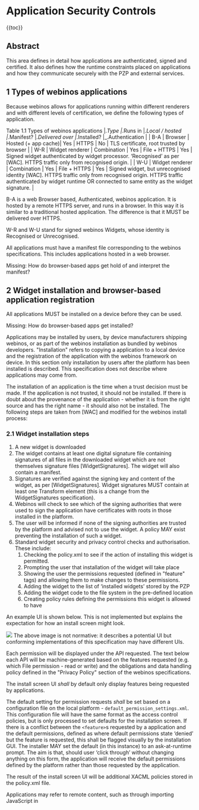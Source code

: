 Application Security Controls
=============================

{{toc}}

Abstract
--------

This area defines in detail how applications are authenticated, signed and certified. It also defines how the runtime constraints placed on applications and how they communicate securely with the PZP and external services.

1 Types of webinos applications
-------------------------------

Because webinos allows for applications running within different renderers and with different levels of certification, we define the following types of application.

Table 1.1 Types of webinos applications
|_.Type |_.Runs in |_.Local / hosted |_.Manifest? |_.Delivered over |_.Installed? |_.Authentication |
| B-A | Browser | Hosted (+ app cache)| Yes | HTTPS | No | TLS certificate, root trusted by browser |
| W-R | Widget renderer | Combination | Yes | File + HTTPS | Yes | Signed widget authenticated by widget processor. ‘Recognised’ as per [WAC]. HTTPS traffic only from recognised origin. |
| W-U | Widget renderer | Combination | Yes | File + HTTPS | Yes | Signed widget, but unrecognised identity [WAC]. HTTPS traffic only from recognised origin. HTTPS traffic authenticated by widget runtime OR connected to same entity as the widget signature. |

B-A is a web Browser based, Authenticated, webinos application. It is hosted by a remote HTTPS server, and runs in a browser. In this way it is similar to a traditional hosted application. The difference is that it MUST be delivered over HTTPS.

W-R and W-U stand for signed webinos Widgets, whose identity is Recognised or Unrecognised.

All applications must have a manifest file corresponding to the webinos specifications. This includes applications hosted in a web browser.

Missing: How do browser-based apps get hold of and interpret the manifest?

2 Widget installation and browser-based application registration
----------------------------------------------------------------

All applications MUST be installed on a device before they can be used.

Missing: How do browser-based apps get installed?

Applications may be installed by users, by device manufacturers shipping webinos, or as part of the webinos installation as bundled by webinos developers. "Installation" refers to copying a application to a local device and the registration of the application with the webinos framework on device. In this section only installation by users after the platform has been installed is described. This specification does not describe where applications may come from.

The installation of an application is the time when a trust decision must be made. If the application is not trusted, it should not be installed. If there is doubt about the provenance of the application - whether it is from the right source and has the right name - it should also not be installed. The following steps are taken from [WAC] and modified for the webinos install process:

### 2.1 Widget installation steps

1.  A new widget is downloaded
2.  The widget contains at least one digital signature file containing signatures of all files in the downloaded widget which are not themselves signature files [WidgetSignatures]. The widget will also contain a manifest.
3.  Signatures are verified against the signing key and content of the widget, as per [WidgetSignatures]. Widget signatures MUST contain at least one Transform element (this is a change from the WidgetSignatures specification).
4.  Webinos will check to see which of the signing authorities that were used to sign the application have certificates with roots in those installed in the platform.
5.  The user will be informed if none of the signing authorities are trusted by the platform and advised not to use the widget. A policy MAY exist preventing the installation of such a widget.
6.  Standard widget security and privacy control checks and authorisation. These include:
    1.  Checking the policy.xml to see if the action of installing this widget is permitted.
    2.  Prompting the user that installation of the widget will take place
    3.  Showing the user the permissions requested (defined in "feature" tags) and allowing them to make changes to these permissions.
    4.  Adding the widget to the list of ‘installed widgets’ stored by the PZP
    5.  Adding the widget code to the file system in the pre-defined location
    6.  Creating policy rules defining the permissions this widget is allowed to have

An example UI is shown below. This is not implemented but explains the expectation for how an install screen might look.

![]({width:600px}Permissions_phase_II.png)
The above image is not normative: it describes a potential UI but conforming implementations of this specification may have different UIs.

Each permission will be displayed under the API requested. The text below each API will be machine-generated based on the features requested (e.g. which File permission - read or write) and the obligations and data handling policy defined in the "Privacy Policy" section of the webinos specifications.

The install screen UI _shall_ by default only display features being requested by applications.

The default setting for permission requests _shall_ be set based on a configuration file on the local platform - `default_permission_settings.xml`. This configuration file will have the same format as the access control policies, but is only processed to set defaults for the installation screen. If there is a conflict between the `<feature>`s requested by a application and the default permissions, defined as where default permissions state ‘denied’ but the feature is requested, this shall be flagged visually by the installation GUI. The installer MAY set the default (in this instance) to an ask-at-runtime prompt. The aim is that, should user ‘click through’ without changing anything on this form, the application will receive the default permissions defined by the platform rather than those requested by the application.

The result of the install screen UI will be additional XACML policies stored in the policy.xml file.

Applications may refer to remote content, such as through importing JavaScript in _<script src="http://example.com/myjs.js" />_ statements. This is a potential attack vector unless the content is accessed securely and is served from the recognised origin or an origin defined in the manifest. The script "src" MUST point to a HTTPS location, with certificate trusted by the webinos runtime. A script being loaded from other locations will not be allowed.

All applications must have signed manifests, but they may be signed by keys with self-signed certificates. User policies will dictate whether this is supported by the runtime. The PZP must store the association between the application and its certificate, and a different self-signed certificate cannot be used for subsequent versions of the application.

### 2.2 Use of a B-A application

Browser-based webinos applications are rendered in the same way as web pages. B-A applications can access webinos IF they are served from an origin with scheme HTTPS and the user registers them with the browser. The registration process will be triggered by the B-A attempting to use webinos APIs for the first time. When this happens, the B-A will create a WebSocket request to the PZP and pass with it the origin of the B-A. This is in accordance with the WebSocket specifications. The origin is the identity of the application and MUST be stored by the webinos runtime and used in webinos policies.

After the B-A is registered and first used, a web cache MAY store a copy of the B-A locally with the webinos platform. The previously used application functionality MAY be used offline in the case of the B-A origin is unavailable.

If the user does not register the B-A with the local webinos platform, subsequent attempts to use webinos will be ignored. The decision to not register a B-A therefore effectively blacklists it. This decision must be revocable through a PZP-provided UI.

When the PZP gets the ID of the B-A, which is the web origin, it MAY attempt to check the validity of the certificate of that domain where the B-A comes from to check that the certificate is trusted by a set of root authorities installed in the PZP, which are likely to mirror those in the browser.

Upon registration, the webinos platform shall create a new set of policies based on the recommendations outlined in the Security Framework [D36] for the application type. A prompt shall appear showing this information to the end user, as defined in the policy specification [Policy]. This prompt will allow such a policy to be edited in some respects.

### 2.3 Implications of widget installation and B-A registration

Installing a widget and registering a B-A imply that the entire Personal Zone may be aware that the application has been available for use. As per the policy specifications, registration of an application will result in the synchronisation of application manifests and policies to all Personal Zone devices.

3 Update of widgets and widget signatures
-----------------------------------------

Widgets can be updated by following proposals described in the W3C Widget Update Working Draft [WidgetUpdates]. Remotely hosted contents loaded by a widget and B-A applications require no special mechanism to be updated.

4 Revocation and management of widget signatures
------------------------------------------------

The webinos application security framework relies upon valid certificates being used and the webinos runtime containing a set of trusted certificates, much like a web browser. Webinos must periodically (as well as when the certificate is first installed) check each certificate is valid, and use OCSP to check that it has not been revoked. This task should be performed to the PZH, which can make the necessary updates and synchronise them between all user devices.

5 Application communication with the PZP
----------------------------------------

Webinos applications will communicate with the PZP in different ways depending on the application type and the platform.

Table 5.1 webinos application communication with PZP on different platforms
| Platform | B-A applications | Widgets |
| Android | Web socket | Android IPC |
| Windows | Web socket | Web socket |
| Linux | Web socket | TBC |

All platforms will inject the webinos.js script in some way to allow applications to access webinos APIs.

### 5.1 WebSocket

The PZP will create a secure WebSocket server on localhost which should only accept connections from local entities.

The secure WebSocket server SHALL use the certificates defined in the Personal Zone Key Infrastructure documentation.

WebSockets SHALL request client certificates and SHALL reject unauthenticated connections. Each widget renderer SHALL therefore contain a valid certificate issued by the PZP. Installation of this certificate is a platform and renderer specific process.

### 5.2 Widget renderer communication

A widget renderer may communicate with the PZP through either the Web Socket mechanism given above, or through a native IPC mechanism. The IPC mechanism SHALL protect the integrity and confidentiality of communications and SHALL provide a means to authenticate the PZP and renderer.

6 Application communication with external services
--------------------------------------------------

Outside of webinos, application can communicate with external entities in a number of ways, including:

-   XmlHttpRequest (XHR)
-   Get/Set from form fields, hyperlinks, image insertion
-   postMessage()
-   WebSockets to external entities
-   Cookies set by subdomains
-   Third party plugins, add-ons and browser extensions

A valid widget render will not enable extensions while webinos applications are running.

To avoid the security and privacy implications of some of these mechanisms, the following policies are used in widget renderers.

### 6.1 CSP restrictions

By default, downloaded widgets will have the following Content Security Policies enforced:

<pre>
 default-src ‘none’;
 script-src ‘self’;
 object-src ‘self’;
 style-src ‘self’;
 frame-src ‘self’;
 font-src ‘self’;
 img-src **;
 media-src**;
 connect-src ‘self’ ws://localhost:<webinosport>
</pre>

where webinosport refers to the WebSocket port connection to the PZP. When WebSockets are not used to connect to the PZP, this can be removed.

B-A applications are the same, but with the following changes:

<pre>
 default-src ‘none’;
 script-src ‘self’ [the hosted-origin value];
 object-src ‘self’ [the hosted-origin value];
 style-src ‘self’ [the hosted-origin value];
 frame-src ‘self’ [the hosted-origin value];
 font-src ‘self’ [the hosted-origin value];
 img-src **;
 media-src**;
 connect-src ‘self’ ws://localhost:[webinosport] [the hosted-origin value]
</pre>

Where [the hosted-origin value] is given in the `feature` tag in the manifest for the `http://webinos.org/feature/internet` permission.

Widgets MAY specify additional CSP restrictions for img-src, media-src and connect-src via the `feature` tag in the manifest. For example:

<pre><code class="xml">
<feature name="http://webinos.org/feature/internet">
 <param name="csp-img-src" value="http://www.foo.com"/>
 <param name="csp-media-src" value="http://www.bar.com"/>
 <param name="csp-connect-src" value="http://www.remote-service.com"/>
 <param name="hosted-origin" value="https://www.example.com" />
 <param name="hosted-page-uri" value="https://www.example.com/index.html" />
 <param name="hosted-page-uri" value="https://www.example.com/style.css" />
 <param name="hosted-page-uri" value="https://www.example.com/main.js" />
</feature>
</code></pre>

The values given in `csp-img-src` and `csp-media-src` will _overwrite_ the default. The values given in `connect-src` will _append_ to the default value.

Hosted widgets MAY specify CSP restrictions in HTTP headers. These headers will overwrite any headers specified in the _manifest_ but not the defaults specified here.

Because these CSP directives are applied, this means that the following is not permitted in webinos widgets:

1.  Eval and other text-to-javascript functions
2.  Inline JavaScript

### 6.2 Cross Origin Resource Sharing (CORS)

The webinos application renderer SHALL enforce any Cross Origin Resource Sharing [CORS] headers received as part of HTTP responses to widgets. If present, CORS headers SHALL take precedence over the "csp-connect-src" string.

For example, a widget which has requested the "http://webinos.org/feature/internet" feature using the example tag in section 6 would usually be able to make an XmlHttpRequest to http://www.remote-service.com. However, if http://www.remote-service.com returned a CORS header containing "access-control-allow-origin: …." which _does not_ include the "hosted-origin" of the widget or the recognised origin of a local widget the the request SHALL NOT be served, in line with CORS specifications.

7 Feature Strings
-----------------

Applications must define feature permissions in their manifest. The following list contains all of the features that may be defined in the core webinos APIs:

|_.API |_.Feature |_.Parameters
 example |_.Values |
|/8.Generic Actuator | http://webinos.org/api/actuators |/8. |/8. |
| http://webinos.org/api/actuators/switch |
| http://webinos.org/api/actuators/linearmotor |
| http://webinos.org/api/actuators/rotationalmotor |
| http://webinos.org/api/actuators/vibratingmotor |
| http://webinos.org/api/actuators/servomotor |
| http://webinos.org/api/actuators/swivelmotor |
| http://webinos.org/api/actuators/thermostat |
| App2App Messaging | http://webinos.org/api/app2app | | |
|/3.AppState Synchronisation | http://webinos.org/api/sync |/3. |/3. |
| http://webinos.org/api/sync/find |
| http://webinos.org/api/sync/watch |
| Authentication | http://webinos.org/api/authentication | | |
|/3.Contacts | http://webinos.org/api/contacts |/3.id |/3.id of the contact |
| http://webinos.org/api/contacts/read |
| http://webinos.org/api/contacts/write |
|/11.Context | http://webinos.org/api/context |/11.context query,
 API,
 appId,
 context object name |/11.context query: the query containing either the data to be stored, the conditions of the retrieval or the definition of a new context object;
 API: the API feature URI;
 appId: a unique identifier for the application creating the context object;
 context object name: the name of the context object created by an application. |
| http://webinos.org/api/context/query |
| http://webinos.org/api/context/app |
| http://webinos.org/api/context/app/create |
| http://webinos.org/api/context/app/read |
| http://webinos.org/api/context/schedule |
| http://webinos.org/api/context/schedule/create |
| http://webinos.org/api/context/schedule/read |
| http://webinos.org/api/context/rules |
| http://webinos.org/api/context/rules/create |
| http://webinos.org/api/context/rules/read |
| Device Interaction | http://webinos.org/api/deviceinteraction | | |
|/9.Device Status | http://webinos.org/api/devicestatus |/9.component,
 aspect,
 property |/9. |
| http://webinos.org/api/devicestatus/getproperty |
| http://webinos.org/api/devicestatus/watchproperty |
| http://webinos.org/api/devicestatus/deviceinfo |
| http://webinos.org/api/devicestatus/deviceinfo/getproperty |
| http://webinos.org/api/devicestatus/deviceinfo/watchproperty |
| http://webinos.org/api/devicestatus/networkinfo |
| http://webinos.org/api/devicestatus/networkinfo/getproperty |
| http://webinos.org/api/devicestatus/networkinfo/watchproperty |
|/3.Event Handling | http://webinos.org/api/events |/3. |/3. |
| http://webinos.org/api/events/create |
| http://webinos.org/api/events/listen |
|/3. AppLauncher | http://webinos.org/api/applauncher |/3.appId |/3. |
| http://webinos.org/api/applauncher/launch |
| http://webinos.org/api/applauncher/check |
|/5.MediaContent | http://webinos.org/api/mediacontent |/5.MediaItemId,
 MediaDirectoryId |/5.Identifier of the mediaItem or of the mediaDirectory |
| http://webinos.org/api/mediacontent/read |
| http://webinos.org/api/mediacontent/read/find |
| http://webinos.org/api/mediacontent/read/listen |
| http://webinos.org/api/mediacontent/write |
| MediaPlay | http://webinos.org/api/mediaplay | locationURI | URI of resources allowed or not to be accessed |
| Navigation | http://webinos.org/api/navigation | | |
|/3.NFC | http://webinos.org/api/nfc |/3. |/3. |
| http://webinos.org/api/nfc/read |
| http://webinos.org/api/nfc/write |
| Web Notification | http://webinos.org/api/notifications | | |
| Payment API | http://webinos.org/api/payment | | |
| Remote UI | http://webinos.org/api/remoteUI | | |
| Secure Element | http://webinos.org/api/secureelement | aid | Identifier of the applet |
|/24.Generic Sensor | http://webinos.org/api/sensors |/24. |/24. |
| http://webinos.org/api/sensors/configure |
| http://webinos.org/api/sensors/read |
| http://webinos.org/api/sensors/light |
| http://webinos.org/api/sensors/light/configure |
| http://webinos.org/api/sensors/light/read |
| http://webinos.org/api/sensors/noise |
| http://webinos.org/api/sensors/noise/configure |
| http://webinos.org/api/sensors/noise/read |
| http://webinos.org/api/sensors/temperature |
| http://webinos.org/api/sensors/temperature/configure |
| http://webinos.org/api/sensors/temperature/read |
| http://webinos.org/api/sensors/pressure |
| http://webinos.org/api/sensors/pressure/configure |
| http://webinos.org/api/sensors/pressure/read |
| http://webinos.org/api/sensors/proximity |
| http://webinos.org/api/sensors/proximity/configure |
| http://webinos.org/api/sensors/proximity/read |
| http://webinos.org/api/sensors/humidity |
| http://webinos.org/api/sensors/humidity/configure |
| http://webinos.org/api/sensors/humidity/read |
| http://webinos.org/api/sensors/heartratemonitor |
| http://webinos.org/api/sensors/heartratemonitor/configure |
| http://webinos.org/api/sensors/heartratemonitor/read |
| Discovery | http://webinos.org/api/discovery | URI | URI of the feature that the policy manager will make discoverable or not |
| TV Control | http://webinos.org/api/tv | TVchannel | channel allowed/denied to be accessed |
|/11.Vehicle | http://webinos.org/api/vehicle |/11. |/11. |
| http://webinos.org/api/vehicle/climate |
| http://webinos.org/api/vehicle/parksensors |
| http://webinos.org/api/vehicle/tripcomputer |
| http://webinos.org/api/vehicle/lights |
| http://webinos.org/api/vehicle/gearbox |
| http://webinos.org/api/vehicle/engineoil |
| http://webinos.org/api/vehicle/seating |
| http://webinos.org/api/vehicle/tires |
| http://webinos.org/api/vehicle/windows |
| http://webinos.org/api/vehicle/doors |
| Webinos core interface | http://webinos.org/api/corePZinformation | | |
|/2.Webinos Widget | http://webinos.org/api/widget |/2. |/2. |
| http://webinos.org/api/widget/deploy |
| W3C DeviceOrientation | http://webinos.org/api/w3c/deviceorientation | | |
|/2.W3C File | http://webinos.org/api/w3c/file |/2. locationURI |/2. URI that refer to a resource in the filesystem |
| http://webinos.org/api/w3c/file/read |
|/2.W3C FIle: Writer | http://webinos.org/api/w3c/file |/2. locationURI |/2. URI that refer to a resource in the filesystem |
| http://webinos.org/api/w3c/file/write |
| W3C File: Directories and System | http://webinos.org/api/w3c/file | locationURI | URI that refer to a resource in the filesystem |
|/3.W3C Geolocation | http://webinos.org/api/w3c/geolocation |/3. enableHighAccuracy |/3. [true/false] if it [is/is not] possible to enable High Accuracy |
| http://webinos.org/api/w3c/geolocation/getposition |
| http://webinos.org/api/w3c/geolocation/watchposition |
| W3C Media Capture and Streams | http://webinos.org/api/w3c/mediastream | sourceType | optional parameter [microphone/camera] |
| W3C WebRTC | http://webinos.org/api/w3c/webrtc | appId
 sourceType
 locationURI | appId: id of recipient application
 sourceType: mediaStream type
 locationURI: URI of resources allowed or not to be accessed |
| None | http://webinos.org/core/widget/install | | |
| None | http://webinos.org/core/xhr | origin
 roaming | origin: URI of the origin allowed or not to be accessed;
 roaming: [true/false] if it [is/is not] possible to send XHRs while roaming |
| None | http://webinos.org/core/network-access | URI
 roaming | URI: URI of the resource allowed or not to be accessed;
 roaming: [true/false] if it [is/is not] possible to send XHRs while roaming |

8 References
------------

[ChromeCSP] "Google Chrome Extensions - Content Security Policy (CSP)":http://developer.chrome.com/extensions/contentSecurityPolicy.html
Google, fetched: August 2012

[WAC] "WAC Core Specification 2.1":http://specs.wacapps.net/core/#security-and-privacy
Section 4: Security and Privacy, 30 April 2012

[WidgetSignatures] "XML Digital Signatures for Widgets":http://www.w3.org/TR/2011/PR-widgets-digsig-20110811/
W3C Proposed Recommendation, 11 August 2011

[WidgetUpdates] "Widget Updates":http://www.w3.org/TR/2012/WD-widgets-updates-20120322/
W3C Working Draft, 22 March 2012

[Policy] [[Policy]] specifications

[D36] "Deliverable 3.6: Security and Privacy Framework":http://dev.webinos.org/redmine/projects/t3-5/wiki/D036_Deliverable
August, 2012

[CORS] Cross-Origin Resource Sharing, http://www.w3.org/TR/cors/
W3C Working Draft, Editor: Anne van Kesteren, 3 April 2012

